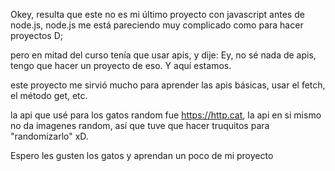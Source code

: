 Okey, resulta que este no es mi último proyecto con javascript antes de node.js, node.js me está pareciendo muy complicado como para hacer proyectos D;

pero en mitad del curso tenía que usar apis, y dije: Ey, no sé nada de apis, tengo que hacer un proyecto de eso. Y aquí estamos.

este proyecto me sirvió mucho para aprender las apis básicas, usar el fetch, el método get, etc.

la api que usé para los gatos random fue https://http.cat, la api en si mismo no da imagenes random, así que tuve que hacer truquitos para "randomizarlo" xD.

Espero les gusten los gatos y aprendan un poco de mi proyecto
